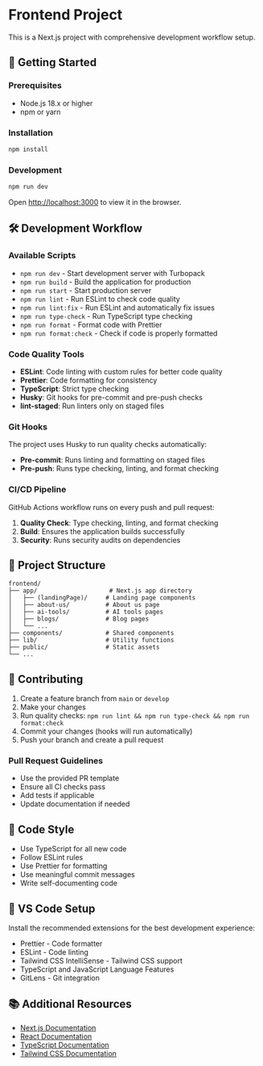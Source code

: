 # Frontend Project

This is a Next.js project with comprehensive development workflow setup.

## 🚀 Getting Started

### Prerequisites

- Node.js 18.x or higher
- npm or yarn

### Installation

```bash
npm install
```

### Development

```bash
npm run dev
```

Open [http://localhost:3000](http://localhost:3000) to view it in the browser.

## 🛠️ Development Workflow

### Available Scripts

- `npm run dev` - Start development server with Turbopack
- `npm run build` - Build the application for production
- `npm run start` - Start production server
- `npm run lint` - Run ESLint to check code quality
- `npm run lint:fix` - Run ESLint and automatically fix issues
- `npm run type-check` - Run TypeScript type checking
- `npm run format` - Format code with Prettier
- `npm run format:check` - Check if code is properly formatted

### Code Quality Tools

- **ESLint**: Code linting with custom rules for better code quality
- **Prettier**: Code formatting for consistency
- **TypeScript**: Strict type checking
- **Husky**: Git hooks for pre-commit and pre-push checks
- **lint-staged**: Run linters only on staged files

### Git Hooks

The project uses Husky to run quality checks automatically:

- **Pre-commit**: Runs linting and formatting on staged files
- **Pre-push**: Runs type checking, linting, and format checking

### CI/CD Pipeline

GitHub Actions workflow runs on every push and pull request:

1. **Quality Check**: Type checking, linting, and format checking
2. **Build**: Ensures the application builds successfully
3. **Security**: Runs security audits on dependencies

## 📁 Project Structure

```
frontend/
├── app/                    # Next.js app directory
│   ├── (landingPage)/     # Landing page components
│   ├── about-us/          # About us page
│   ├── ai-tools/          # AI tools pages
│   ├── blogs/             # Blog pages
│   └── ...
├── components/            # Shared components
├── lib/                   # Utility functions
├── public/                # Static assets
└── ...
```

## 🤝 Contributing

1. Create a feature branch from `main` or `develop`
2. Make your changes
3. Run quality checks: `npm run lint && npm run type-check && npm run format:check`
4. Commit your changes (hooks will run automatically)
5. Push your branch and create a pull request

### Pull Request Guidelines

- Use the provided PR template
- Ensure all CI checks pass
- Add tests if applicable
- Update documentation if needed

## 📝 Code Style

- Use TypeScript for all new code
- Follow ESLint rules
- Use Prettier for formatting
- Use meaningful commit messages
- Write self-documenting code

## 🔧 VS Code Setup

Install the recommended extensions for the best development experience:

- Prettier - Code formatter
- ESLint - Code linting
- Tailwind CSS IntelliSense - Tailwind CSS support
- TypeScript and JavaScript Language Features
- GitLens - Git integration

## 📚 Additional Resources

- [Next.js Documentation](https://nextjs.org/docs)
- [React Documentation](https://react.dev)
- [TypeScript Documentation](https://www.typescriptlang.org/docs)
- [Tailwind CSS Documentation](https://tailwindcss.com/docs)
